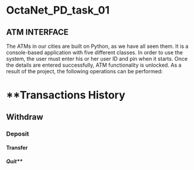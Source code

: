 # OctaNet_PD_task_01
## ATM INTERFACE

The ATMs in our cities are built on Python, as we have all seen them. It is a console-based application with five different classes. In order to use the system, the user must enter his or her user ID and pin when it starts. Once the details are entered successfully, ATM functionality is unlocked. As a result of the project, the following operations can be performed:

# **Transactions History
## Withdraw
### Deposit
#### Transfer
##### Quit**
